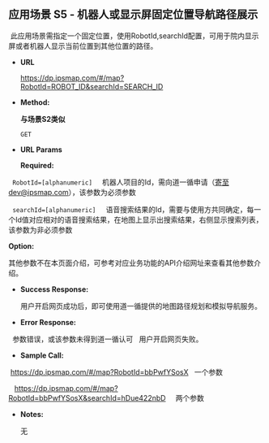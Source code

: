 **应用场景 S5 - 机器人或显示屏固定位置导航路径展示**
----
  此应用场景需指定一个固定位置，使用RobotId,searchId配置，可用于院内显示屏或者机器人显示当前位置到其他位置的路径。

* **URL**



  https://dp.ipsmap.com/#/map?RobotId=ROBOT_ID&searchId=SEARCH_ID

* **Method:**

  **与场景S2类似**

  `GET`
  
*  **URL Params**


   **Required:**
 


   `RobotId=[alphanumeric]`      机器人项目的Id，需向道一循申请（寄至dev@ipsmap.com），该参数为必须参数
   
   
   `searchId=[alphanumeric]`     语音搜索结果的Id，需要与使用方共同确定，每一个Id值对应相对的语音搜索结果，在地图上显示出搜索结果，右侧显示搜索列表，该参数为非必须参数

 
   **Option:**
 
   其他参数不在本页面介绍，可参考对应业务功能的API介绍网址来查看其他参数介绍。
   
* **Success Response:**
 
   用户开启网页成功后，即可使用道一循提供的地图路径规划和模拟导航服务。

 
* **Error Response:**

   参数错误，或该参数未得到道一循认可
   用户开启网页失败。


* **Sample Call:**



  https://dp.ipsmap.com/#/map?RobotId=bbPwfYSosX   一个参数
  
  
  
  https://dp.ipsmap.com/#/map?RobotId=bbPwfYSosX&searchId=hDue422nbD     两个参数
  
  


* **Notes:**

   无
